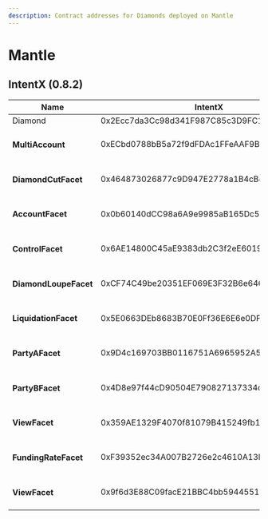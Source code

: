 ```yaml
---
description: Contract addresses for Diamonds deployed on Mantle
---
```


# Mantle

## IntentX (0.8.2)

<table><thead><tr><th width="281">Name</th><th>IntentX</th></tr></thead><tbody><tr><td>Diamond</td><td>0x2Ecc7da3Cc98d341F987C85c3D9FC198570838B5</td></tr><tr><td><h4>MultiAccount</h4></td><td>0xECbd0788bB5a72f9dFDAc1FFeAAF9B7c2B26E456</td></tr><tr><td><h4>DiamondCutFacet</h4></td><td>0x464873026877c9D947E2778a1B4cB4A3CbC688F0</td></tr><tr><td><h4>AccountFacet</h4></td><td>0x0b60140dCC98a6A9e9985aB165Dc54903861D50A</td></tr><tr><td><h4>ControlFacet</h4></td><td>0x6AE14800C45aE9383db2C3f2eE6019Ebe1E32403</td></tr><tr><td><h4>DiamondLoupeFacet</h4></td><td>0xCF74C49be20351EF069E3F32B6e646d4B2Ba69D9</td></tr><tr><td><h4>LiquidationFacet</h4></td><td>0x5E0663DEb8683B70E0Ff36E6E6e0DFa0f0069934</td></tr><tr><td><h4>PartyAFacet</h4></td><td>0x9D4c169703BB0116751A6965952A5E4aDfDFfB05</td></tr><tr><td><h4>PartyBFacet</h4></td><td>0x4D8e97f44cD90504E790827137334d9a42bbec55</td></tr><tr><td><h4>ViewFacet</h4></td><td>0x359AE1329F4070f81079B415249fb13664B6cE76</td></tr><tr><td><h4>FundingRateFacet</h4></td><td>0xF39352ec34A007B2726e2c4610A13F7aEA86684E</td></tr><tr><td><h4>ViewFacet</h4></td><td>0x9f6d3E88C09facE21BBC4bb5944551967083399e</td></tr></tbody></table>
